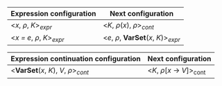 Expression configuration | Next configuration
-- | --
<_x_, _&rho;_, _K_><sub>_expr_</sub> | <_K_, _&rho;_(_x_), _&rho;_><sub>_cont_</sub>
<_x = e_, _&rho;_, _K_><sub>_expr_</sub> | <_e_, _&rho;_, **VarSet**(_x_, _K_)><sub>_expr_</sub>

Expression continuation configuration | Next configuration
-- | --
<**VarSet**(_x_, _K_), _V_, _&rho;_><sub>_cont_</sub> | <_K_, _&rho;_[_x_ &rarr; _V_]><sub>cont</sub>
